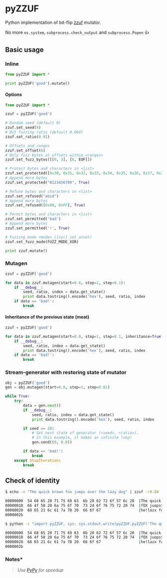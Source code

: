 # pyZZUF

Python implementation of bit-flip [zzuf](http://caca.zoy.org/wiki/zzuf) mutator.

No more `os.system`, `subprocess.check_output` and `subprocess.Popen` :thumbsup:

## Basic usage

### Inline

```python
from pyZZUF import *

print pyZZUF('good').mutate()
```

#### Options

```python
from pyZZUF import *

zzuf = pyZZUF('good')

# Random seed (default 0)
zzuf.set_seed(9)
# Bit fuzzing ratio (default 0.004)
zzuf.set_ratio(0.91)

# Offsets and ranges
zzuf.set_offset(6)
# Only fuzz bytes at offsets within <ranges>
zzuf.set_fuzz_bytes([[0, 3], [6, EOF]])

# Protect bytes and characters in <list>
zzuf.set_protected([0x30, 0x31, 0x32, 0x33, 0x34, 0x35, 0x36, 0x37, 0x38, 0x39])
# Append more bytes
zzuf.set_protected("0123456789", True)

# Refuse bytes and characters in <list>
zzuf.set_refused("abcd")
# Append more bytes
zzuf.set_refused([0x00, 0xFF], True)

# Permit bytes and characters in <list>
zzuf.set_permitted('bad')
# Append more bytes
zzuf.set_permitted('!', True)

# Fuzzing mode <mode> ([xor] set unset)
zzuf.set_fuzz_mode(FUZZ_MODE_XOR)

print zzuf.mutate()
```

### Mutagen

```python
zzuf = pyZZUF('good')

for data in zzuf.mutagen(start=0.0, stop=1, step=0.1):
	if __debug__:
		seed, ratio, index = data.get_state()
		print data.tostring().encode('hex'), seed, ratio, index
	if data == 'bad!':
		break
```

#### Inheritance of the previous state (meat)

```python
zzuf = pyZZUF('good')

for data in zzuf.mutagen(start=0.0, stop=1, step=0.1, inheritance=True):
	if __debug__:
		seed, ratio, index = data.get_state()
		print data.tostring().encode('hex'), seed, ratio, index
	if data == 'bad!':
		break
```

### Stream-generator with restoring state of mutator

```python
obj = pyZZUF('good')
gen = obj.mutagen(start=0.0, stop=1, step=0.01)

while True:
	try:
		data = gen.next()
		if __debug__:
			seed, ratio, index = data.get_state()
			print data.tostring().encode('hex'), seed, ratio, index

		if seed == 20:
			# Set next state of generator (<seed>, <ratio>).
			# In this example, it makes an infinite loop!
			gen.send((0, 0.0))

		if data == 'bad!':
			break
	except StopIteration:
		break
```

## Check of identity

```bash
$ echo -n "The quick brown fox jumps over the lazy dog" | zzuf -r0.04 | hd

00000000  54 68 65 20 71 75 69 63  6b 20 62 72 6f 57 6c 20  |The quick broWl |
00000010  66 4f 58 20 6a 75 6f 70  73 24 6f 76 75 72 20 74  |fOX juops$ovur t|
00000020  68 65 21 6c 61 7a 78 20  66 6f 67                 |he!lazx fog|
0000002b

$ python -c "import pyZZUF, sys; sys.stdout.write(pyZZUF.pyZZUF('The quick brown fox jumps over the lazy dog', ratio=0.04).mutate().tostring())" | hd

00000000  54 68 65 20 71 75 69 63  6b 20 62 72 6f 57 6c 20  |The quick broWl |
00000010  66 4f 58 20 6a 75 6f 70  73 24 6f 76 75 72 20 74  |fOX juops$ovur t|
00000020  68 65 21 6c 61 7a 78 20  66 6f 67                 |he!lazx fog|
0000002b
```

### Notes*

> *Use [PyPy](http://pypy.org/) for speedup*
